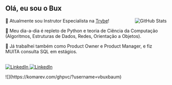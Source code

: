 
## Olá, eu sou o Bux 

 <img align="right" alt="GitHub Stats" src="https://github-readme-stats.vercel.app/api?username=vbuxbaum&theme=radical"  />

💚 Atualmente sou Instrutor Especialista na [Trybe](https://github.com/betrybe)! 

📆 Meu dia-a-dia é repleto de Python e teoria de Ciência da Computação (Algoritmos, Estruturas de Dados, Redes, Orientação a Objetos).

💼 Já trabalhei também como Product Owner e Product Manager, e fiz MUITA consulta SQL em estágios. 

<p >
  <br>  
  <a href="[https://www.linkedin.com/in/vitorbuxbaum]"><img alt="LinkedIn" src="https://img.shields.io/badge/LinkedIn-0077B5?style=for-the-badge&logo=linkedin&logoColor=white" />
  </a>
  <a href="mailto:vitor.buxbaum@gmail.com"><img alt="LinkedIn" href="mailto:vitor.buxbaum@gmail.com" src="https://img.shields.io/badge/Gmail-D14836?style=for-the-badge&logo=gmail&logoColor=white" />
  </a>
</p>
![](https://komarev.com/ghpvc/?username=vbuxbaum)
